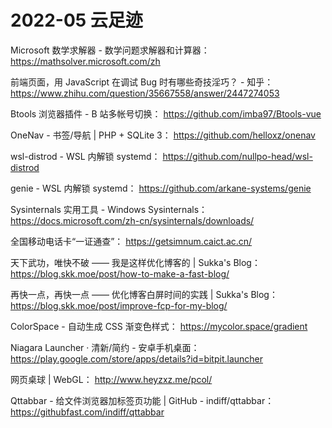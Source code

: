 # 2022-05 云足迹

Microsoft 数学求解器 - 数学问题求解器和计算器：
https://mathsolver.microsoft.com/zh

前端页面，用 JavaScript 在调试 Bug 时有哪些奇技淫巧？ - 知乎：
https://www.zhihu.com/question/35667558/answer/2447274053

Btools 浏览器插件 - B 站多帐号切换：
https://github.com/imba97/Btools-vue

OneNav - 书签/导航 | PHP + SQLite 3：
https://github.com/helloxz/onenav

wsl-distrod - WSL 内解锁 systemd：
https://github.com/nullpo-head/wsl-distrod

genie - WSL 内解锁 systemd：
https://github.com/arkane-systems/genie

Sysinternals 实用工具 - Windows Sysinternals：
https://docs.microsoft.com/zh-cn/sysinternals/downloads/

全国移动电话卡“一证通查”：
https://getsimnum.caict.ac.cn/

天下武功，唯快不破 —— 我是这样优化博客的 | Sukka's Blog：
https://blog.skk.moe/post/how-to-make-a-fast-blog/

再快一点，再快一点 —— 优化博客白屏时间的实践 | Sukka's Blog：
https://blog.skk.moe/post/improve-fcp-for-my-blog/

ColorSpace - 自动生成 CSS 渐变色样式：
https://mycolor.space/gradient

Niagara Launcher ‧ 清新/简约 - 安卓手机桌面：
https://play.google.com/store/apps/details?id=bitpit.launcher

网页桌球 | WebGL：
http://www.heyzxz.me/pcol/

Qttabbar - 给文件浏览器加标签页功能 | GitHub - indiff/qttabbar：
https://githubfast.com/indiff/qttabbar

